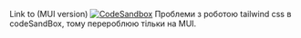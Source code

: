 Link to (MUI version)
[![CodeSandbox](https://image4.owler.com/logo/codesandbox_owler_20190520_073046_original.png)](https://codesandbox.io/s/test-task-list-kgy6xv)
Проблеми з роботою tailwind css в codeSandBox, тому перероблюю тільки на MUI. 

